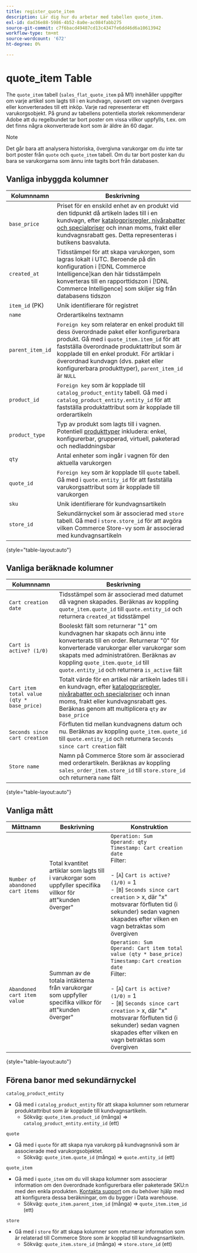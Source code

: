 ```yaml
---
title: register_quote_item
description: Lär dig hur du arbetar med tabellen quote_item.
exl-id: dad36e88-5986-4b52-8a0e-ac084fabb275
source-git-commit: c7f6bacd49487cd13c4347fe6dd46d6a10613942
workflow-type: tm+mt
source-wordcount: '672'
ht-degree: 0%

---
```


# quote_item Table

The `quote_item` tabell (`sales_flat_quote_item` på M1) innehåller uppgifter om varje artikel som lagts till i en kundvagn, oavsett om vagnen övergavs eller konverterades till ett inköp. Varje rad representerar ett varukorgsobjekt. På grund av tabellens potentiella storlek rekommenderar Adobe att du regelbundet tar bort poster om vissa villkor uppfylls, t.ex. om det finns några okonverterade kort som är äldre än 60 dagar.

>[!NOTE]
>
>Det går bara att analysera historiska, övergivna varukorgar om du inte tar bort poster från `quote` och `quote_item` tabell. Om du tar bort poster kan du bara se varukorgarna som ännu inte tagits bort från databasen.

## Vanliga inbyggda kolumner

| **Kolumnnamn** | **Beskrivning** |
|---|---|
| `base_price` | Priset för en enskild enhet av en produkt vid den tidpunkt då artikeln lades till i en kundvagn, efter [katalogprisregler, nivårabatter och specialpriser](https://experienceleague.adobe.com/docs/commerce-admin/catalog/products/pricing/pricing-advanced.html) och innan moms, frakt eller kundvagnsrabatt ges. Detta representeras i butikens basvaluta. |
| `created_at` | Tidsstämpel för att skapa varukorgen, som lagras lokalt i UTC. Beroende på din konfiguration i [!DNL Commerce Intelligence]kan den här tidsstämpeln konverteras till en rapporttidszon i [!DNL Commerce Intelligence] som skiljer sig från databasens tidszon |
| `item_id` (PK) | Unik identifierare för registret |
| `name` | Orderartikelns textnamn |
| `parent_item_id` | `Foreign key` som relaterar en enkel produkt till dess överordnade paket eller konfigurerbara produkt. Gå med i `quote_item.item_id` för att fastställa överordnade produktattribut som är kopplade till en enkel produkt. För artiklar i överordnad kundvagn (dvs. paket eller konfigurerbara produkttyper), `parent_item_id` är `NULL` |
| `product_id` | `Foreign key` som är kopplade till `catalog_product_entity` tabell. Gå med i `catalog_product_entity.entity_id` för att fastställa produktattribut som är kopplade till orderartikeln |
| `product_type` | Typ av produkt som lagts till i vagnen. Potentiell [produkttyper](https://experienceleague.adobe.com/docs/commerce-admin/catalog/products/product-create.html#product-types) inkludera: enkel, konfigurerbar, grupperad, virtuell, paketerad och nedladdningsbar |
| `qty` | Antal enheter som ingår i vagnen för den aktuella varukorgen |
| `quote_id` | `Foreign key` som är kopplade till `quote` tabell. Gå med i `quote.entity_id` för att fastställa varukorgsattribut som är kopplade till varukorgen |
| `sku` | Unik identifierare för kundvagnsartikeln |
| `store_id` | Sekundärnyckel som är associerad med `store` tabell. Gå med i `store.store_id` för att avgöra vilken Commerce Store-vy som är associerad med kundvagnsartikeln |

{style="table-layout:auto"}

## Vanliga beräknade kolumner

| **Kolumnnamn** | **Beskrivning** |
|---|---|
| `Cart creation date` | Tidsstämpel som är associerad med datumet då vagnen skapades. Beräknas av koppling `quote_item.quote_id` till `quote.entity_id` och returnera `created_at` tidsstämpel |
| `Cart is active? (1/0)` | Booleskt fält som returnerar &quot;1&quot; om kundvagnen har skapats och ännu inte konverterats till en order. Returnerar &quot;0&quot; för konverterade varukorgar eller varukorgar som skapats med administratören. Beräknas av koppling `quote_item.quote_id` till `quote.entity_id` och returnera `is_active` fält |
| `Cart item total value (qty * base_price)` | Totalt värde för en artikel när artikeln lades till i en kundvagn, efter [katalogprisregler, nivårabatter och specialpriser](https://experienceleague.adobe.com/docs/commerce-admin/catalog/products/pricing/pricing-advanced.html) och innan moms, frakt eller kundvagnsrabatt ges. Beräknas genom att multiplicera `qty` av `base_price` |
| `Seconds since cart creation` | Förfluten tid mellan kundvagnens datum och nu. Beräknas av koppling `quote_item.quote_id` till `quote.entity_id` och returnera `Seconds since cart creation` fält |
| `Store name` | Namn på Commerce Store som är associerad med orderartikeln. Beräknas av koppling `sales_order_item.store_id` till `store.store_id` och returnera `name` fält |

{style="table-layout:auto"}

## Vanliga mått

| **Måttnamn** | **Beskrivning** | **Konstruktion** |
|---|---|---|
| `Number of abandoned cart items` | Total kvantitet artiklar som lagts till i varukorgar som uppfyller specifika villkor för att&quot;kunden överger&quot; | `Operation: Sum`<br/>`Operand: qty`<br/>`Timestamp: Cart creation date`<br>Filter:<br><br>- \[`A`\] `Cart is active? (1/0)` = 1<br>- \[`B`\] `Seconds since cart creation` > x, där &quot;x&quot; motsvarar förfluten tid (i sekunder) sedan vagnen skapades efter vilken en vagn betraktas som övergiven |
| `Abandoned cart item value` | Summan av de totala intäkterna från varukorgar som uppfyller specifika villkor för att&quot;kunden överger&quot; | `Operation: Sum`<br>`Operand: Cart item total value (qty * base_price)`<br>`Timestamp:` `Cart creation date`<br>Filter:<br><br>- \[`A`\] `Cart is active? (1/0)` = 1<br>- \[`B`\] `Seconds since cart creation` > x, där &quot;x&quot; motsvarar förfluten tid (i sekunder) sedan vagnen skapades efter vilken en vagn betraktas som övergiven |

{style="table-layout:auto"}

## Förena banor med sekundärnyckel

`catalog_product_entity`

* Gå med i `catalog_product_entity` för att skapa kolumner som returnerar produktattribut som är kopplade till kundvagnsartikeln.
   * Sökväg: `quote_item.product_id` (många) => `catalog_product_entity.entity_id` (ett)

`quote`

* Gå med i `quote` för att skapa nya varukorg på kundvagnsnivå som är associerade med varukorgsobjektet.
   * Sökväg: `quote_item.quote_id` (många) => `quote.entity_id` (ett)

`quote_item`

* Gå med i `quote_item` om du vill skapa kolumner som associerar information om den överordnade konfigurerbara eller paketerade SKU:n med den enkla produkten. [Kontakta support](https://experienceleague.adobe.com/docs/commerce-knowledge-base/kb/troubleshooting/miscellaneous/mbi-service-policies.html) om du behöver hjälp med att konfigurera dessa beräkningar, om du bygger i Data warehouse.
   * Sökväg: `quote_item.parent_item_id` (många) => `quote_item.item_id` (ett)

`store`

* Gå med i `store` för att skapa kolumner som returnerar information som är relaterad till Commerce Store som är kopplad till kundvagnsartikeln.
   * Sökväg: `quote_item.store_id` (många) => `store.store_id` (ett)
